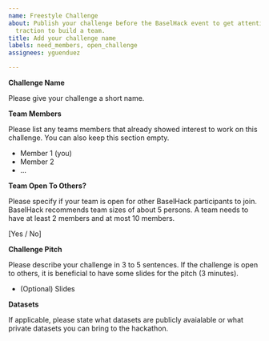 ```yaml
---
name: Freestyle Challenge
about: Publish your challenge before the BaselHack event to get attention and initial
  traction to build a team.
title: Add your challenge name
labels: need_members, open_challenge
assignees: yguenduez

---
```


**Challenge Name**

Please give your challenge a short name.

**Team Members**

Please list any teams members that already showed interest to work on this challenge. You can also keep this section empty.

- Member 1 (you)
- Member 2
- ...

**Team Open To Others?**

Please specify if your team is open for other BaselHack participants to join. BaselHack recommends team sizes of about 5 persons. A team needs to have at least 2 members and at most 10 members.

[Yes / No]

**Challenge Pitch**

Please describe your challenge in 3 to 5 sentences.
If the challenge is open to others, it is beneficial to have some slides for the pitch (3 minutes).

- (Optional) Slides

**Datasets**

If applicable, please state what datasets are publicly avaialable or what private datasets you can bring to the hackathon.

